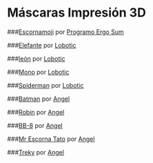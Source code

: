 # Máscaras Impresión 3D

###[Escornamoji](https://www.thingiverse.com/thing:2939496) por [Programo Ergo Sum](https://twitter.com/ProgramoErgoSum)

###[Elefante](https://www.thingiverse.com/thing:2722321) por [Lobotic ](https://twitter.com/lobotic)

###[león](https://www.thingiverse.com/thing:2731368)  por [Lobotic ](https://twitter.com/lobotic)

###[Mono](https://www.thingiverse.com/thing:2735957)   por [Lobotic ](https://twitter.com/lobotic)

###[Spiderman](https://www.thingiverse.com/thing:2949962)  por [Lobotic ](https://twitter.com/lobotic)

###[Batman](https://www.thingiverse.com/thing:2966283) por [Angel](https://twitter.com/anlobarri)

###[Robin](https://www.thingiverse.com/thing:2966875) por [Angel](https://twitter.com/anlobarri)

###[BB-8](https://www.thingiverse.com/thing:2978197) por [Angel](https://twitter.com/anlobarri)

###[Mr Escorna Tato](https://www.thingiverse.com/thing:2967957) por [Angel](https://twitter.com/anlobarri)

###[Treky](https://www.thingiverse.com/thing:2978247) por [Angel](https://twitter.com/anlobarri)

